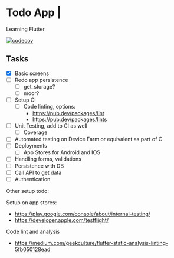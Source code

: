 # Todo App | 
Learning Flutter

[![codecov](https://codecov.io/gh/prawana-perera/todos/branch/main/graph/badge.svg?token=MCE0I80Y4U)](https://codecov.io/gh/prawana-perera/todos)

## Tasks
- [X] Basic screens
- [ ] Redo app persistence
    - [ ] get_storage?
    - [ ] moor?
- [ ] Setup CI
    - [ ] Code linting, options:
        - https://pub.dev/packages/lint
        - https://pub.dev/packages/lints
- [ ] Unit Testing, add to CI as well
    - [ ] Coverage
- [ ] Automated testing on Device Farm or equivalent as part of C
- [ ] Deployments
    - [ ] App Stores for Android and IOS
- [ ] Handling forms, validations
- [ ] Persistence with DB
- [ ] Call API to get data
- [ ] Authentication

Other setup todo:

Setup on app stores:
- https://play.google.com/console/about/internal-testing/
- https://developer.apple.com/testflight/

Code lint and analysis
- https://medium.com/geekculture/flutter-static-analysis-linting-5fb050128ead
